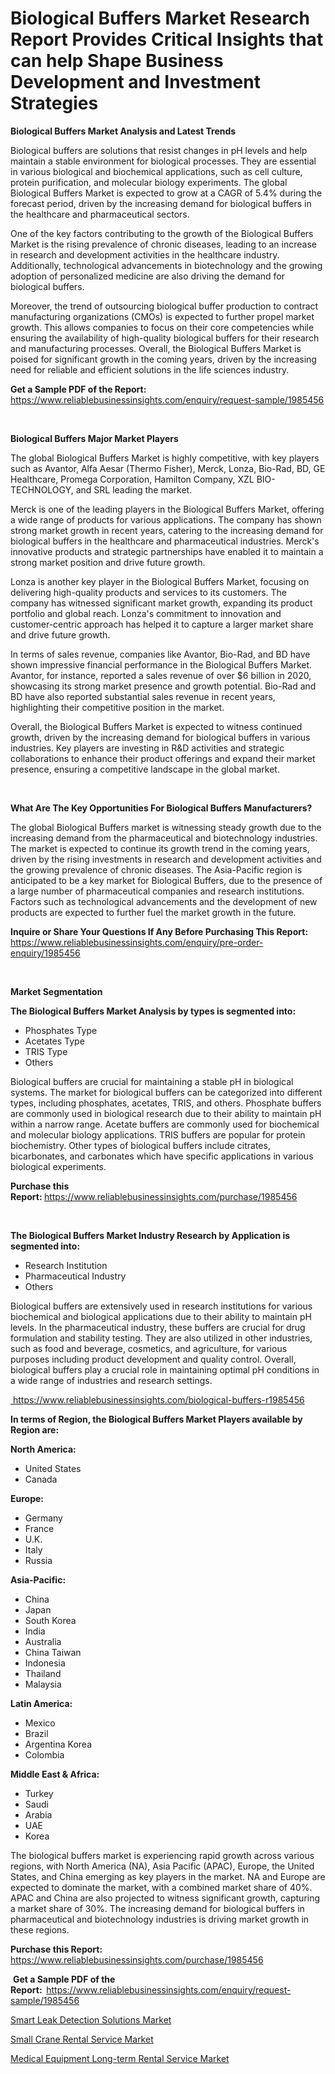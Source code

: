 <p><h1>Biological Buffers Market Research Report Provides Critical Insights that can help Shape Business Development and Investment Strategies</h1></p><p><strong>Biological Buffers Market Analysis and Latest Trends</strong></p>
<p><p>Biological buffers are solutions that resist changes in pH levels and help maintain a stable environment for biological processes. They are essential in various biological and biochemical applications, such as cell culture, protein purification, and molecular biology experiments. The global Biological Buffers Market is expected to grow at a CAGR of 5.4% during the forecast period, driven by the increasing demand for biological buffers in the healthcare and pharmaceutical sectors.</p><p>One of the key factors contributing to the growth of the Biological Buffers Market is the rising prevalence of chronic diseases, leading to an increase in research and development activities in the healthcare industry. Additionally, technological advancements in biotechnology and the growing adoption of personalized medicine are also driving the demand for biological buffers.</p><p>Moreover, the trend of outsourcing biological buffer production to contract manufacturing organizations (CMOs) is expected to further propel market growth. This allows companies to focus on their core competencies while ensuring the availability of high-quality biological buffers for their research and manufacturing processes. Overall, the Biological Buffers Market is poised for significant growth in the coming years, driven by the increasing need for reliable and efficient solutions in the life sciences industry.</p></p>
<p><strong>Get a Sample PDF of the Report:&nbsp;</strong> <a href="https://www.reliablebusinessinsights.com/enquiry/request-sample/1985456">https://www.reliablebusinessinsights.com/enquiry/request-sample/1985456</a></p>
<p>&nbsp;</p>
<p><strong>Biological Buffers Major Market Players</strong></p>
<p><p>The global Biological Buffers Market is highly competitive, with key players such as Avantor, Alfa Aesar (Thermo Fisher), Merck, Lonza, Bio-Rad, BD, GE Healthcare, Promega Corporation, Hamilton Company, XZL BIO-TECHNOLOGY, and SRL leading the market.</p><p>Merck is one of the leading players in the Biological Buffers Market, offering a wide range of products for various applications. The company has shown strong market growth in recent years, catering to the increasing demand for biological buffers in the healthcare and pharmaceutical industries. Merck's innovative products and strategic partnerships have enabled it to maintain a strong market position and drive future growth.</p><p>Lonza is another key player in the Biological Buffers Market, focusing on delivering high-quality products and services to its customers. The company has witnessed significant market growth, expanding its product portfolio and global reach. Lonza's commitment to innovation and customer-centric approach has helped it to capture a larger market share and drive future growth.</p><p>In terms of sales revenue, companies like Avantor, Bio-Rad, and BD have shown impressive financial performance in the Biological Buffers Market. Avantor, for instance, reported a sales revenue of over $6 billion in 2020, showcasing its strong market presence and growth potential. Bio-Rad and BD have also reported substantial sales revenue in recent years, highlighting their competitive position in the market.</p><p>Overall, the Biological Buffers Market is expected to witness continued growth, driven by the increasing demand for biological buffers in various industries. Key players are investing in R&D activities and strategic collaborations to enhance their product offerings and expand their market presence, ensuring a competitive landscape in the global market.</p></p>
<p>&nbsp;</p>
<p><strong>What Are The Key Opportunities For Biological Buffers Manufacturers?</strong></p>
<p><p>The global Biological Buffers market is witnessing steady growth due to the increasing demand from the pharmaceutical and biotechnology industries. The market is expected to continue its growth trend in the coming years, driven by the rising investments in research and development activities and the growing prevalence of chronic diseases. The Asia-Pacific region is anticipated to be a key market for Biological Buffers, due to the presence of a large number of pharmaceutical companies and research institutions. Factors such as technological advancements and the development of new products are expected to further fuel the market growth in the future.</p></p>
<p><strong>Inquire or Share Your Questions If Any Before Purchasing This Report:</strong> <a href="https://www.reliablebusinessinsights.com/enquiry/pre-order-enquiry/1985456">https://www.reliablebusinessinsights.com/enquiry/pre-order-enquiry/1985456</a></p>
<p>&nbsp;</p>
<p><strong>Market Segmentation</strong></p>
<p><strong>The Biological Buffers Market Analysis by types is segmented into:</strong></p>
<p><ul><li>Phosphates Type</li><li>Acetates Type</li><li>TRIS Type</li><li>Others</li></ul></p>
<p><p>Biological buffers are crucial for maintaining a stable pH in biological systems. The market for biological buffers can be categorized into different types, including phosphates, acetates, TRIS, and others. Phosphate buffers are commonly used in biological research due to their ability to maintain pH within a narrow range. Acetate buffers are commonly used for biochemical and molecular biology applications. TRIS buffers are popular for protein biochemistry. Other types of biological buffers include citrates, bicarbonates, and carbonates which have specific applications in various biological experiments.</p></p>
<p><strong>Purchase this Report:&nbsp;</strong><a href="https://www.reliablebusinessinsights.com/purchase/1985456">https://www.reliablebusinessinsights.com/purchase/1985456</a></p>
<p>&nbsp;</p>
<p><strong>The Biological Buffers Market Industry Research by Application is segmented into:</strong></p>
<p><ul><li>Research Institution</li><li>Pharmaceutical Industry</li><li>Others</li></ul></p>
<p><p>Biological buffers are extensively used in research institutions for various biochemical and biological applications due to their ability to maintain pH levels. In the pharmaceutical industry, these buffers are crucial for drug formulation and stability testing. They are also utilized in other industries, such as food and beverage, cosmetics, and agriculture, for various purposes including product development and quality control. Overall, biological buffers play a crucial role in maintaining optimal pH conditions in a wide range of industries and research settings.</p></p>
<p><a href="https://www.reliablebusinessinsights.com/biological-buffers-r1985456">&nbsp;https://www.reliablebusinessinsights.com/biological-buffers-r1985456</a></p>
<p><strong>In terms of Region, the Biological Buffers Market Players available by Region are:</strong></p>
<p>
    <p> <strong> North America: </strong>
        <ul>
            <li>United States</li>
            <li>Canada</li>
        </ul>
        </p> 
    <p> <strong> Europe: </strong>
        <ul>
            <li>Germany</li>
            <li>France</li>
            <li>U.K.</li>
            <li>Italy</li>
            <li>Russia</li>
        </ul>
        </p> 
    <p> <strong> Asia-Pacific: </strong>
        <ul>
            <li>China</li>
            <li>Japan</li>
            <li>South Korea</li>
            <li>India</li>
            <li>Australia</li>
            <li>China Taiwan</li>
            <li>Indonesia</li>
            <li>Thailand</li>
            <li>Malaysia</li>
        </ul>
        </p> 
    <p> <strong> Latin America: </strong>
        <ul>
            <li>Mexico</li>
            <li>Brazil</li>
            <li>Argentina Korea</li>
            <li>Colombia</li>
        </ul>
        </p> 
    <p> <strong> Middle East & Africa: </strong>
        <ul>
            <li>Turkey</li>
            <li>Saudi</li>
            <li>Arabia</li>
            <li>UAE</li>
            <li>Korea</li>
        </ul>
    </p>
    </p>
<p><p>The biological buffers market is experiencing rapid growth across various regions, with North America (NA), Asia Pacific (APAC), Europe, the United States, and China emerging as key players in the market. NA and Europe are expected to dominate the market, with a combined market share of 40%. APAC and China are also projected to witness significant growth, capturing a market share of 30%. The increasing demand for biological buffers in pharmaceutical and biotechnology industries is driving market growth in these regions.</p></p>
<p><strong>Purchase this Report: </strong><a href="https://www.reliablebusinessinsights.com/purchase/1985456">https://www.reliablebusinessinsights.com/purchase/1985456</a></p>
<p>&nbsp;<strong>Get a Sample PDF of the Report:&nbsp;&nbsp;</strong><a href="https://www.reliablebusinessinsights.com/enquiry/request-sample/1985456">https://www.reliablebusinessinsights.com/enquiry/request-sample/1985456</a></p>
<p><strong></strong></p>
<p><p><a href="https://github.com/SheilaBruen2023/Market-Research-Report-List-2/blob/main/smart-leak-detection-solutions-market.md">Smart Leak Detection Solutions Market</a></p><p><a href="https://github.com/HenrietteMills1/Market-Research-Report-List-2/blob/main/small-crane-rental-service-market.md">Small Crane Rental Service Market</a></p><p><a href="https://github.com/marthawweekle/Market-Research-Report-List-2/blob/main/medical-equipment-long-term-rental-service-market.md">Medical Equipment Long-term Rental Service Market</a></p></p>